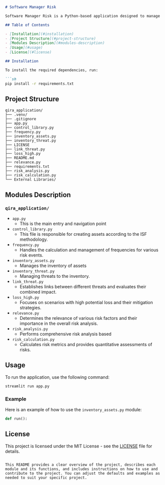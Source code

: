 ```markdown
# Software Manager Risk

Software Manager Risk is a Python-based application designed to manage and analyze risks associated with inventory and assets. This documentation provides an overview of the project's structure, functionalities, and usage.

## Table of Contents

- [Installation](#installation)
- [Project Structure](#project-structure)
- [Modules Description](#modules-description)
- [Usage](#usage)
- [License](#license)

## Installation

To install the required dependencies, run:

```sh
pip install -r requirements.txt
```

## Project Structure

```
qira_application/
├── .venv/
├── .gitignore
├── app.py
├── control_library.py
├── frequency.py
├── inventory_assets.py
├── inventory_threat.py
├── LICENSE
├── link_threat.py
├── loss_high.py
├── README.md
├── relevance.py
├── requirements.txt
├── risk_analysis.py
├── risk_calculation.py
└── External Libraries/
```


## Modules Description

### `qira_application/`

- `app.py`
    - This is the main entry and navigation point
- `control_library.py`
    - This file is responsible for creating assets according to the ISF methodology.
- `frequency.py`
    - Handles the calculation and management of frequencies for various risk events.
- `inventory_assets.py`
    - Manages the inventory of assets
- `inventory_threat.py`
    - Managing threats to the inventory.
- `link_threat.py`
    - Establishes links between different threats and evaluates their combined impact.
- `loss_high.py`
    - Focuses on scenarios with high potential loss and their mitigation strategies.
- `relevance.py`
    - Determines the relevance of various risk factors and their importance in the overall risk analysis.
- `risk_analysis.py`
    - Performs comprehensive risk analysis based 
- `risk_calculation.py`
    - Calculates risk metrics and provides quantitative assessments of risks.

## Usage

To run the application, use the following command:

```sh
streamlit run app.py
```

### Example

Here is an example of how to use the `inventory_assets.py` module:

```python
def run():
```

## License

This project is licensed under the MIT License - see the [LICENSE](LICENSE) file for details.
```

This README provides a clear overview of the project, describes each module and its functions, and includes instructions on how to use and contribute to the project. You can adjust the defaults and examples as needed to suit your specific project.
